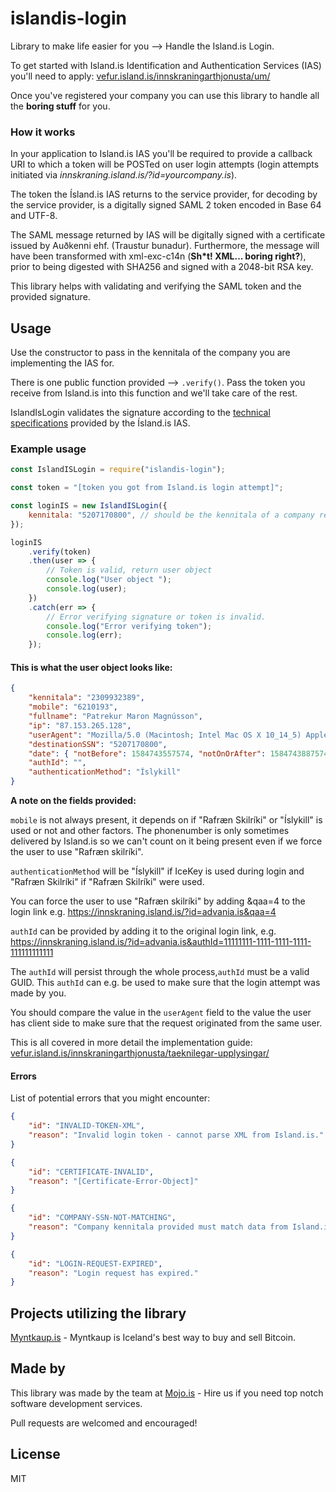 # islandis-login

Library to make life easier for you --> Handle the Island.is Login.

To get started with Island.is Identification and Authentication Services (IAS) you'll need to apply: [vefur.island.is/innskraningarthjonusta/um/](https://vefur.island.is/innskraningarthjonusta/um/)

Once you've registered your company you can use this library to handle all the **boring stuff** for you.

### How it works

In your application to Island.is IAS you'll be required to provide a callback URI to which a token will be POSTed on user login attempts (login attempts initiated via _innskraning.island.is/?id=yourcompany.is_).

The token the Ísland.is IAS returns to the service provider, for decoding by the service provider, is a digitally signed SAML 2 token encoded in Base 64 and UTF-8.

The SAML message returned by IAS will be digitally signed with a certificate issued by Auðkenni ehf. (Traustur bunadur). Furthermore, the message will have been transformed with xml-exc-c14n (**Sh\*t! XML... boring right?**), prior to being digested with SHA256 and signed with a 2048-bit RSA key.

This library helps with validating and verifying the SAML token and the provided signature.

## Usage

Use the constructor to pass in the kennitala of the company you are implementing the IAS for.

There is one public function provided --> `.verify()`. Pass the token you receive from Island.is into this function and we'll take care of the rest.

IslandIsLogin validates the signature according to the [technical specifications](https://vefur.island.is/innskraningarthjonusta/taeknilegar-upplysingar/) provided by the Ísland.is IAS.

### Example usage

```js
const IslandISLogin = require("islandis-login");

const token = "[token you got from Island.is login attempt]";

const loginIS = new IslandISLogin({
    kennitala: "5207170800", // should be the kennitala of a company registered with Island.is
});

loginIS
    .verify(token)
    .then(user => {
        // Token is valid, return user object
        console.log("User object ");
        console.log(user);
    })
    .catch(err => {
        // Error verifying signature or token is invalid.
        console.log("Error verifying token");
        console.log(err);
    });
```

#### This is what the user object looks like:

```json
{
    "kennitala": "2309932389",
    "mobile": "6210193",
    "fullname": "Patrekur Maron Magnússon",
    "ip": "87.153.265.128",
    "userAgent": "Mozilla/5.0 (Macintosh; Intel Mac OS X 10_14_5) AppleWebKit/537.36 (KHTML, like Gecko) Chrome/80.0.3687.132 Safari/537.36",
    "destinationSSN": "5207170800",
    "date": { "notBefore": 1584743557574, "notOnOrAfter": 1584743887574 },
    "authId": "",
    "authenticationMethod": "Íslykill"
}
```

**A note on the fields provided:**

`mobile` is not always present, it depends on if "Rafræn Skilríki" or "Íslykill" is used or not and other factors. The phonenumber is only sometimes delivered by Island.is so we can't count on it being present even if we force the user to use "Rafræn skilríki".

`authenticationMethod` will be "Íslykill" if IceKey is used during login and "Rafræn Skilríki" if "Rafræn Skilríki" were used.

You can force the user to use "Rafræn skilríki" by adding &qaa=4 to the login link e.g. https://innskraning.island.is/?id=advania.is&qaa=4

`authId` can be provided by adding it to the original login link, e.g. https://innskraning.island.is/?id=advania.is&authId=11111111-1111-1111-1111-111111111111

The `authId` will persist through the whole process,`authId` must be a valid GUID. This `authId` can e.g. be used to make sure that the login attempt was made by you.

You should compare the value in the `userAgent` field to the value the user has client side to make sure that the request originated from the same user.

This is all covered in more detail the implementation guide: [vefur.island.is/innskraningarthjonusta/taeknilegar-upplysingar/](https://vefur.island.is/innskraningarthjonusta/taeknilegar-upplysingar/)

#### Errors

List of potential errors that you might encounter:

```json
{
    "id": "INVALID-TOKEN-XML",
    "reason": "Invalid login token - cannot parse XML from Island.is."
}
```

```json
{
    "id": "CERTIFICATE-INVALID",
    "reason": "[Certificate-Error-Object]"
}
```

```json
{
    "id": "COMPANY-SSN-NOT-MATCHING",
    "reason": "Company kennitala provided must match data from Island.is."
}
```

```json
{
    "id": "LOGIN-REQUEST-EXPIRED",
    "reason": "Login request has expired."
}
```

## Projects utilizing the library

[Myntkaup.is](https://myntkaup.is/) - Myntkaup is Iceland's best way to buy and sell Bitcoin.

## Made by

This library was made by the team at [Mojo.is](https://www.mojo.is/) - Hire us if you need top notch software development services.

Pull requests are welcomed and encouraged!

## License

MIT

